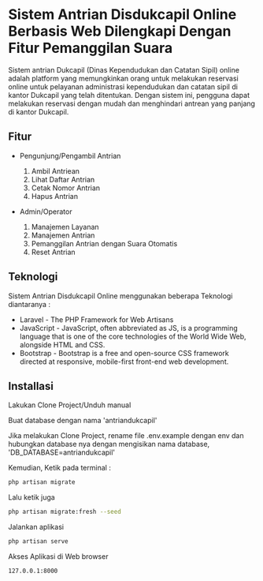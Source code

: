 

# Sistem Antrian Disdukcapil Online Berbasis Web Dilengkapi Dengan Fitur Pemanggilan Suara


Sistem antrian Dukcapil (Dinas Kependudukan dan Catatan Sipil) online adalah platform yang memungkinkan orang untuk melakukan reservasi online untuk pelayanan administrasi kependudukan dan catatan sipil di kantor Dukcapil yang telah ditentukan. Dengan sistem ini, pengguna dapat melakukan reservasi dengan mudah dan menghindari antrean yang panjang di kantor Dukcapil.



## Fitur
- Pengunjung/Pengambil Antrian
    1. Ambil Antriean
    2. Lihat Daftar Antrian
    3. Cetak Nomor Antrian
    4. Hapus Antrian
  
- Admin/Operator
    1. Manajemen Layanan
    2. Manajemen Antrian
    3. Pemanggilan Antrian dengan Suara Otomatis
    4. Reset Antrian



## Teknologi

Sistem Antrian Disdukcapil Online menggunakan beberapa Teknologi diantaranya :

- Laravel - The PHP Framework for Web Artisans
- JavaScript - JavaScript, often abbreviated as JS, is a programming language that is one of the core technologies of the World Wide Web, alongside HTML and CSS.
- Bootstrap - Bootstrap is a free and open-source CSS framework directed at responsive, mobile-first front-end web development. 


## Installasi

Lakukan Clone Project/Unduh manual 

Buat database dengan nama 'antriandukcapil'

Jika melakukan Clone Project, rename file .env.example dengan env dan hubungkan
database nya dengan mengisikan nama database, 'DB_DATABASE=antriandukcapil'


Kemudian, Ketik pada terminal :
```sh
php artisan migrate
```

Lalu ketik juga

```sh
php artisan migrate:fresh --seed
```

Jalankan aplikasi 

```sh
php artisan serve
```

Akses Aplikasi di Web browser 
```sh
127.0.0.1:8000
```





